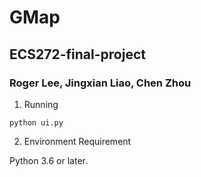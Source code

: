 # GMap
## ECS272-final-project
### Roger Lee, Jingxian Liao, Chen Zhou

1. Running

`python ui.py`

2. Environment Requirement

Python 3.6 or later.
